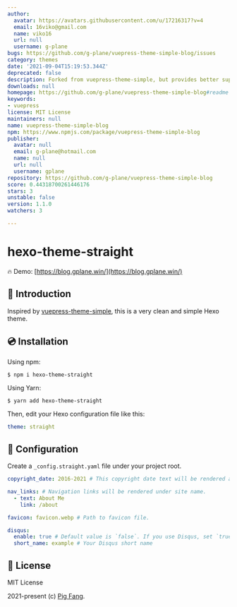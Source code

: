 ```yaml
---
author:
  avatar: https://avatars.githubusercontent.com/u/17216317?v=4
  email: 16viko@gmail.com
  name: viko16
  url: null
  username: g-plane
bugs: https://github.com/g-plane/vuepress-theme-simple-blog/issues
category: themes
date: '2021-09-04T15:19:53.344Z'
deprecated: false
description: Forked from vuepress-theme-simple, but provides better support for @vuepress/plugin-blog.
downloads: null
homepage: https://github.com/g-plane/vuepress-theme-simple-blog#readme
keywords:
- vuepress
license: MIT License
maintainers: null
name: vuepress-theme-simple-blog
npm: https://www.npmjs.com/package/vuepress-theme-simple-blog
publisher:
  avatar: null
  email: g-plane@hotmail.com
  name: null
  url: null
  username: gplane
repository: https://github.com/g-plane/vuepress-theme-simple-blog
score: 0.44318700261446176
stars: 3
unstable: false
version: 1.1.0
watchers: 3

---
```


# hexo-theme-straight

🔥 Demo: [https://blog.gplane.win/](https://blog.gplane.win/)

## 📘 Introduction

Inspired by [vuepress-theme-simple](https://github.com/viko16/vuepress-theme-simple), this is a very clean and simple Hexo theme.

## 💿 Installation

Using npm:

```
$ npm i hexo-theme-straight
```

Using Yarn:

```
$ yarn add hexo-theme-straight
```

Then, edit your Hexo configuration file like this:

```yaml
theme: straight
```

## 🔧 Configuration

Create a `_config.straight.yaml` file under your project root.

```yaml
copyright_date: 2016-2021 # This copyright date text will be rendered at footer.

nav_links: # Navigation links will be rendered under site name.
  - text: About Me
    link: /about

favicon: favicon.webp # Path to favicon file.

disqus:
  enable: true # Default value is `false`. If you use Disqus, set `true`.
  short_name: example # Your Disqus short name
```

## 📃 License

MIT License

2021-present (c) [Pig Fang](https://github.com/g-plane).
